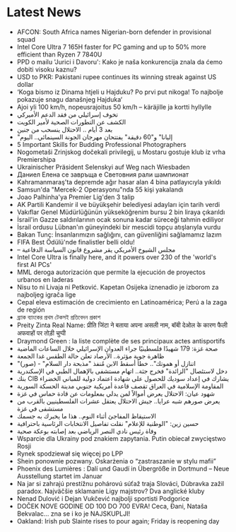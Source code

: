 # Latest News
-  AFCON: South Africa names Nigerian-born defender in provisional squad
-  Intel Core Ultra 7 165H faster for PC gaming and up to 50% more efficient than Ryzen 7 7840U
-  PPD o mailu 'Jurici i Davoru': Kako je naša konkurencija znala da ćemo dobiti visoku kaznu?
-  USD to PKR: Pakistani rupee continues its winning streak against US dollar
-  ‘Koga bismo iz Dinama htjeli u Hajduku? Po prvi put nikoga! To najbolje pokazuje snagu današnjeg Hajduka‘
-  Ajoi yli 100 km/h, nopeusrajoitus 50 km/h – käräjille ja kortti hyllylle
-  تخوف إسرائيلي من فقد الدعم الأميركي
-  الكشف عن التطورات الصحية لأمير الكويت
-  بعد 3 أيام .. الاحتلال ينسحب من جنين
-  "إليانا" و"60 دقيقة" يفتتحان مهرجان الجونة السينمائي.. اليوم
-  5 Important Skills for Budding Professional Photographers
-  Nogometaši Zrinjskog dočekali privilegij, u Mostaru gostuje klub iz vrha Premiershipa
-  Ukrainischer Präsident Selenskyi auf Weg nach Wiesbaden
-  Даниел Елена се завръща е Световния рали шампионат
-  Kahramanmaraş'ta depremde ağır hasar alan 4 bina patlayıcıyla yıkıldı
-  Samsun'da "Mercek-2 Operasyonu"nda 55 kişi yakalandı
-  Joao Palhinha'ya Premier Lig'den 3 talip
-  AK Partili Kandemir il ve büyükşehir belediyesi adayları için tarih verdi
-  Vakıflar Genel Müdürlüğünün yükseköğrenim bursu 2 bin liraya çıkarıldı
-  İsrail'in Gazze saldırılarının ocak sonuna kadar süreceği tahmin ediliyor
-  İsrail ordusu Lübnan'ın güneyindeki bir mescidi topçu atışlarıyla vurdu
-  Bakan Tunç: İnsanlarımızın sağlığını, can güvenliğini sağlamamız lazım
-  FIFA Best Ödülü'nde finalistler belli oldu!
-  – مجلس الشيوخ الأمريكي يقر مشروع قانون السياسة الدفاعية
-  Intel Core Ultra is finally here, and it powers over 230 of the 'world's first AI PCs'
-  MML deroga autorización que permite la ejecución de proyectos urbanos en laderas
-  Nisu to ni Livaja ni Petković. Kapetan Osijeka iznenadio je izborom za najboljeg igrača lige
-  Cepal eleva estimación de crecimiento en Latinoamérica; Perú a la zaga de región
-  ব্র্যাক ব্যাংকের প্রথম টেকসই প্রতিবেদন প্রকাশ
-  Preity Zinta Real Name: प्रीति जिंटा ने बताया अपना असली नाम, बॉबी देओल के कारण फैली अफवाहों पर तोड़ी चुप्पी
-  Draymond Green : la liste complète de ses principaux actes antisportifs
-  صحة غزة: 179 شهيدًا فلسطينيًا جراء العدوان الإسرائيلي خلال الساعات الماضية
-  ظاهرة جوية مؤثرة.. الأرصاد تعلن حالة الطقس غدا الجمعة
-  "اتنازل أو هموتك".. خطأ أسقط الابن مُنفذ "مذبحة دار السلام" - (صور)
-  دخل لاستئصال "الزائدة" فخرج جثة.. اتهام مستشفى بالإهمال الطبي في الإسكندرية
-  بنك CIB يشارك في إعداد سوديك للحصول على شهادة اعتماد دولية للمباني الخضراء
-  المقاومة الإسلامية في العراق تقصف قاعدة أمريكية جنوبي مدينة الحسكة السورية
-  شهود عيان: الاحتلال يعرض أموالاً لمن يدلي بمعلومات عن قادة حماس في غزة
-  يعرض صورهم شبه عرايا.. جيش الاحتلال يعتقل عشرات الفلسطينيين بالقرب من مستشفى في غزة
-  الاستيقاظ المفاجئ أثناء النوم.. هذا ما يخبرك به جسمك
-  حسين زين: "الوطنية للإعلام" نقلت تفاصيل الانتخابات الرئاسية باحترافية
-  وفاة رئيس نادي النصر الرياضي بعد إصابته بوعكة صحية
-  Wsparcie dla Ukrainy pod znakiem zapytania. Putin obiecał zwycięstwo Rosji
-  Rynek spodziewał się więcej po LPP
-  Shein ponownie pozwany. Oskarżenia o “zastraszanie w stylu mafii”
-  Phoenix des Lumières : Dalí und Gaudí in Übergröße in Dortmund – Neue Ausstellung startet im Januar
-  Na jar si zahrajú prestížnu pohárovú súťaž traja Slováci, Dúbravka zažil paradox. Najväčšie sklamanie Ligy majstrov? Dva anglické kluby
-  Nenad Dulović i Dejan Vukčević najbolji sportisti Podgorice
-  DOČEK NOVE GODINE OD 100 DO 700 EVRA! Ceca, Đani, Nataša Bekvalac... zna se i ko je NAJSKUPLJI!
-  Oakland: Irish pub Slainte rises to pour again; Friday is reopening day
